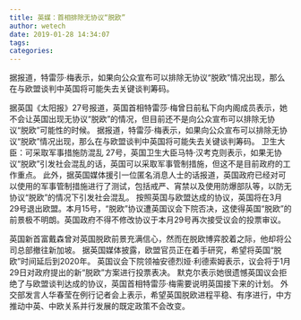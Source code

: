 ```yaml
---
title: 英媒：首相排除无协议“脱欧”
author: wetech
date: 2019-01-28 14:34:07
tags: 
categories: 
---
```

据报道，特雷莎·梅表示，如果向公众宣布可以排除无协议“脱欧”情况出现，那么在与欧盟谈判中英国将可能失去关键谈判筹码。
<!-- more -->
据英国《太阳报》27号报道，英国首相特雷莎·梅曾日前私下向内阁成员表示，她不会让英国出现无协议“脱欧”的情况，但目前还不是向公众宣布可以排除无协议“脱欧”可能性的时候。
据报道，特雷莎·梅表示，如果向公众宣布可以排除无协议“脱欧”情况出现，那么在与欧盟谈判中英国将可能失去关键谈判筹码。
卫生大臣：可采取军事措施防混乱
27号，英国卫生大臣马特·汉考克则表示，如果无协议“脱欧”引发社会混乱的话，英国可以采取军事管制措施，但这不是目前政府的工作重点。
此外，据英国媒体援引一位匿名消息人士的话报道，英国政府已经对可以使用的军事管制措施进行了测试，包括戒严、宵禁以及使用防爆部队等，以防无协议“脱欧”的情况下引发社会混乱。
按照英国与欧盟达成的协议，英国将在3月29号退出欧盟。本月15号，“脱欧”协议遭英国议会下院否决，这使得英国“脱欧”的前景极不明朗。英国政府不得不修改协议于本月29号再次接受议会的投票审议。
 
 
英国新首富戴森曾对英国脱欧前景充满信心，然而在脱欧博弈胶着之际，他却将公司总部撤往新加坡。
据英国媒体披露，欧盟官员正在着手研究，希望将英国“脱欧”时间延后到2020年。
英国议会下院领袖安德烈娅·利德索姆表示，议会将于1月29日对政府提出的新“脱欧”方案进行投票表决。
默克尔表示她很遗憾英国议会拒绝了与欧盟谈判达成的协议，英国首相特雷莎·梅需要说明英国接下来的计划。
外交部发言人华春莹在例行记者会上表示，希望英国脱欧进程平稳、有序进行，中方推动中英、中欧关系并行发展的既定政策不会改变。
